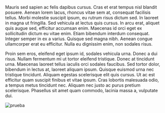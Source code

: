 Mauris sed sapien ac felis dapibus cursus. Cras et erat tempus nisl blandit posuere. Aenean lorem lacus, rhoncus vitae sem at, consequat facilisis tellus. Morbi molestie suscipit ipsum, eu rutrum risus dictum sed. In laoreet in magna ut fringilla. Sed vehicula at lectus quis cursus. In arcu erat, aliquet quis augue sed, efficitur accumsan enim. Maecenas id orci eget ex sollicitudin dictum eu vitae enim. Etiam bibendum interdum consequat. Integer semper in ex a varius. Quisque sed magna nibh. Aenean congue ullamcorper erat eu efficitur. Nulla eu dignissim enim, non sodales risus.

Proin sem eros, eleifend eget ipsum id, sodales vehicula urna. Donec a dui risus. Nullam fermentum mi ut tortor eleifend tristique. Donec at tincidunt urna. Maecenas laoreet tellus iaculis orci sodales faucibus. Sed tortor dolor, bibendum in lectus at, laoreet aliquam ipsum. Quisque euismod urna nec tristique tincidunt. Aliquam egestas scelerisque elit quis cursus. Ut ac est efficitur quam suscipit finibus et vitae ipsum. Cras lobortis malesuada odio, a tempus metus tincidunt nec. Aliquam nec justo ac purus pretium scelerisque. Phasellus sit amet quam commodo, lacinia massa a, vulputate dui.

![prueba](https://github.com/DianaAmpudia/CDMX013-card-validation/src)
